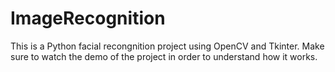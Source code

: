 # ImageRecognition

This is a Python facial recongnition project using OpenCV and Tkinter. Make sure to watch the demo of the project in order to 
understand how it works. 
